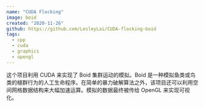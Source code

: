 ```yaml
---
name: "CUDA Flocking"
image: boid
created: "2020-11-26"
github: https://github.com/LesleyLai/CUDA-flocking-boid
tags:
  - cpp
  - cuda
  - graphics
  - opengl
---
```


这个项目利用 CUDA 来实现了 Boid 集群运动的模拟。Boid 是一种模拟鱼类或鸟类的植群行为的人工生命程序。在简单的暴力破解算法之外，该项目还可以利用空间网格数据结构来大幅加速运算。模拟的数据最终被传给 OpenGL 来实现可视化。
